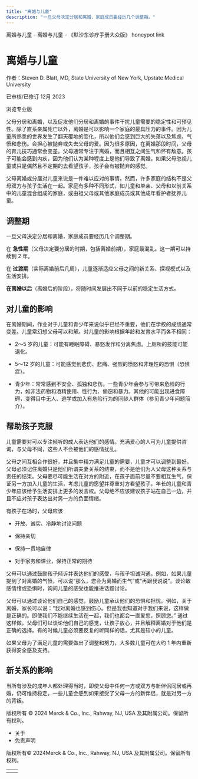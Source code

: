 ```yaml
---
title: "离婚与儿童"
description: "一旦父母决定分居和离婚，家庭成员要经历几个调整期。"
---
```


﻿离婚与儿童 \- 离婚与儿童 \- 《默沙东诊疗手册大众版》 honeypot link

# 离婚与儿童

作者：Steven D. Blatt, MD, State University of New York, Upstate Medical University

已审核/已修订 12月 2023

浏览专业版

父母分居和离婚，以及促发他们分居和离婚的事件干扰儿童需要的稳定性和可预见性。除了直系亲属死亡以外，离婚是可以影响一个家庭的最具压力的事件。因为儿童所熟悉的世界发生了翻天覆地的变化，所以他们会感到巨大的失落以及焦虑、气愤和悲伤。会担心被抛弃或失去父母的爱。因为很多原因，在离婚那段时间，父母的育儿技巧通常会变差。父母通常专注于离婚，而且相互之间生气和怀有敌意。孩子可能会感到内疚，因为他们认为某种程度上是他们导致了离婚。如果父母忽视儿童或只是偶然且不定期的去看望孩子，孩子会有被抛弃的感觉。

父母离婚或分居对儿童来说是一件难以应对的事情。然而，许多家庭的结构不是父母双方与孩子生活在一起。家庭有多种不同形式，如儿童和单亲、父母和以前关系中的儿童混合组成的家庭，或由祖父母或其他家庭成员或其他成年看护者抚养儿童。

## 调整期

一旦父母决定分居和离婚，家庭成员要经历几个调整期。

在 **急性期**（父母决定要分居的时期，包括离婚前期），家庭最混乱。这一期可以持续到 2 年。

在 **过渡期**（实际离婚前后几周），儿童逐渐适应父母之间的新关系、探视模式以及生活安排。

**在离婚以后**（离婚后的阶段），将随时间发展出不同于以前的稳定生活方式。

## 对儿童的影响

在离婚期间，作业对于儿童和青少年来说似乎已经不重要，他们在学校的成绩通常变差。儿童常幻想父母可以和解。对儿童的影响根据年龄和发育水平而各不相同：

- 2～5 岁的儿童：可能有睡眠障碍、暴怒发作和分离焦虑。上厕所的技能可能退化。

- 5～12 岁的儿童：可能感觉到悲伤、悲痛、强烈的愤怒和非理性的恐惧（恐惧症）。

- 青少年：常常感到不安全、孤独和悲伤。一些青少年会参与可带来危险的行为，如非法药物和酒精使用、性行为、偷窃和暴力。其他的可能出现进食障碍，变得目中无人、逃学或加入有危险行为的同龄人群体（参见青少年问题简介）。


## 帮助孩子克服

儿童需要对可以专注倾听的成人表达他们的感情。充满爱心的人可为儿童提供咨询，与父母不同，这些人不会被他们的感情扰乱。

父母之间互相合作很好，并且集中精力满足儿童的需要，儿童才可以调整到最好。父母必须记住离婚只是他们所谓夫妻关系的结束，而不是他们为人父母这种关系与责任的结束。父母要尽可能生活在对方的附近，在孩子面前尽量不要相互生气，保证另一方加入儿童的生活，考虑儿童的愿望并尊重对方看望孩子。年长的儿童和青少年应该给予生活安排上更多的发言权。父母绝不应该建议孩子站在自己一边，并且不应对孩子表达出对另一方的负面情绪。

有孩子在场时，父母应该

- 开放、诚实、冷静地讨论问题

- 保持亲切

- 保持一贯地自律

- 对于家务和课业，保持正常的期待


父母可以通过鼓励孩子倾诉并表达他们的感受，与孩子坦诚沟通。例如，如果儿童提到了对离婚的气愤，可以说“那么，您会为离婚而生气”或“再跟我说说”。谈论敏感情绪或恐惧时，询问儿童的感受也能推进话题讨论。

父母可以通过谈论他们自己的感觉，鼓励儿童承认他们的恐惧和担忧。例如，关于离婚，家长可以说：“我对离婚也感到伤心。但是我也知道对于我们来说，这样做是正确的。即使我们不能继续生活在一起，我们也都会一直爱您，照顾您。” 通过这样做，父母们可以谈论他们自己的感觉，让孩子放心，并且解释离婚对于他们是正确的选择。有的时候儿童必须要反复的听同样的话，尤其是较小的儿童。

如果父母为了满足儿童的需要做出了调整和努力，大多数儿童可在大约 1 年内重新获得安全感及支持。

## 新关系的影响

当所有涉及的成年人都处理得当时，即使父母中任何一方或双方与新伴侣同居或再婚，仍可维持稳定。一些儿童会感到如果接受了父母一方的新伴侣，就是对另一方的背叛。



版权所有 © 2024
Merck & Co., Inc., Rahway, NJ, USA 及其附属公司。保留所有权利。

- 关于
- 免责声明

版权所有© 2024Merck & Co., Inc., Rahway, NJ, USA 及其附属公司。保留所有权利。

|     |     |
| --- | --- |
|  |  |